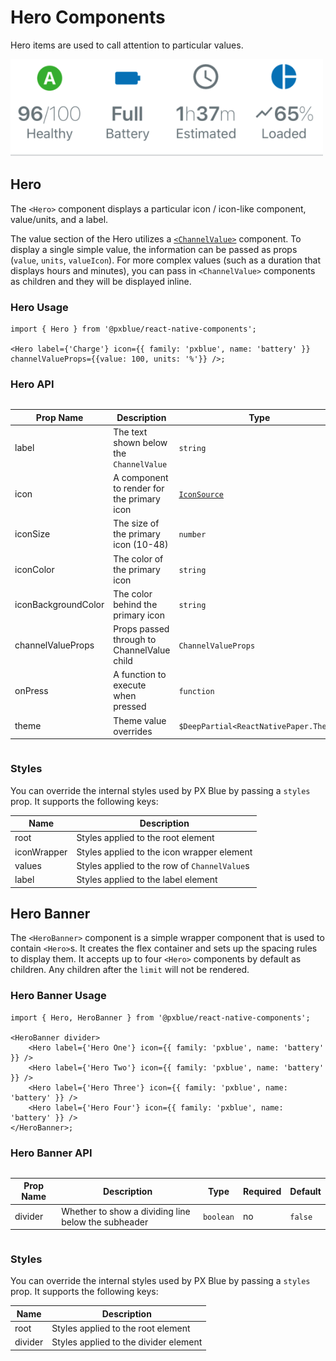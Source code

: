 # Hero Components

Hero items are used to call attention to particular values.

<img width="500" alt="Hero Banner with heroes" src="./images/hero.png">

## Hero

The `<Hero>` component displays a particular icon / icon-like component, value/units, and a label.

The value section of the Hero utilizes a [`<ChannelValue>`](./ChannelValue.md) component. To display a single simple value, the information can be passed as props (`value`, `units`, `valueIcon`). For more complex values (such as a duration that displays hours and minutes), you can pass in `<ChannelValue>` components as children and they will be displayed inline.

### Hero Usage

```tsx
import { Hero } from '@pxblue/react-native-components';

<Hero label={'Charge'} icon={{ family: 'pxblue', name: 'battery' }} channelValueProps={{value: 100, units: '%'}} />;
```

### Hero API

<div style="overflow: auto">

| Prop Name           | Description                                     | Type                                   | Required | Default                |
| ------------------- | ----------------------------------------------- | -------------------------------------- | -------- | ---------------------- |
| label               | The text shown below the `ChannelValue`         | `string`                               | yes      |                        |
| icon                | A component to render for the primary icon      | [`IconSource`](./Icons.md)             | yes      |                        |
| iconSize            | The size of the primary icon (10-48)            | `number`                               | no       | 36                     |
| iconColor           | The color of the primary icon                   | `string`                               | no       | `theme.colors.text`    |
| iconBackgroundColor | The color behind the primary icon               | `string`                               | no       | `theme.colors.surface` |
| channelValueProps   | Props passed through to ChannelValue child      | `ChannelValueProps`                    | no       |                        |
| onPress             | A function to execute when pressed              | `function`                             | no       |                        |
| theme               | Theme value overrides                           | `$DeepPartial<ReactNativePaper.Theme>` | no       |                        |

</div>

### Styles

You can override the internal styles used by PX Blue by passing a `styles` prop. It supports the following keys:

| Name        | Description                                  |
| ----------- | -------------------------------------------- |
| root        | Styles applied to the root element           |
| iconWrapper | Styles applied to the icon wrapper element   |
| values      | Styles applied to the row of `ChannelValue`s |
| label       | Styles applied to the label element          |

## Hero Banner

The `<HeroBanner>` component is a simple wrapper component that is used to contain `<Hero>`s. It creates the flex container and sets up the spacing rules to display them. It accepts up to four `<Hero>` components by default as children. Any children after the `limit` will not be rendered.

### Hero Banner Usage

```tsx
import { Hero, HeroBanner } from '@pxblue/react-native-components';

<HeroBanner divider>
    <Hero label={'Hero One'} icon={{ family: 'pxblue', name: 'battery' }} />
    <Hero label={'Hero Two'} icon={{ family: 'pxblue', name: 'battery' }} />
    <Hero label={'Hero Three'} icon={{ family: 'pxblue', name: 'battery' }} />
    <Hero label={'Hero Four'} icon={{ family: 'pxblue', name: 'battery' }} />
</HeroBanner>;
```

### Hero Banner API

<div style="overflow: auto">

| Prop Name | Description                                         | Type      | Required | Default |
| --------- | --------------------------------------------------- | --------- | -------- | ------- |
| divider   | Whether to show a dividing line below the subheader | `boolean` | no       | `false` |

</div>

### Styles

You can override the internal styles used by PX Blue by passing a `styles` prop. It supports the following keys:

| Name    | Description                           |
| ------- | ------------------------------------- |
| root    | Styles applied to the root element    |
| divider | Styles applied to the divider element |
